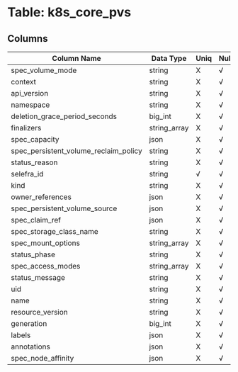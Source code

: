 # Table: k8s_core_pvs

## Columns 

|  Column Name   |  Data Type  | Uniq | Nullable | Description | 
|  ----  | ----  | ----  | ----  | ---- | 
| spec_volume_mode | string | X | √ |  | 
| context | string | X | √ |  | 
| api_version | string | X | √ |  | 
| namespace | string | X | √ |  | 
| deletion_grace_period_seconds | big_int | X | √ |  | 
| finalizers | string_array | X | √ |  | 
| spec_capacity | json | X | √ |  | 
| spec_persistent_volume_reclaim_policy | string | X | √ |  | 
| status_reason | string | X | √ |  | 
| selefra_id | string | √ | √ | random id | 
| kind | string | X | √ |  | 
| owner_references | json | X | √ |  | 
| spec_persistent_volume_source | json | X | √ |  | 
| spec_claim_ref | json | X | √ |  | 
| spec_storage_class_name | string | X | √ |  | 
| spec_mount_options | string_array | X | √ |  | 
| status_phase | string | X | √ |  | 
| spec_access_modes | string_array | X | √ |  | 
| status_message | string | X | √ |  | 
| uid | string | X | √ |  | 
| name | string | X | √ |  | 
| resource_version | string | X | √ |  | 
| generation | big_int | X | √ |  | 
| labels | json | X | √ |  | 
| annotations | json | X | √ |  | 
| spec_node_affinity | json | X | √ |  | 


